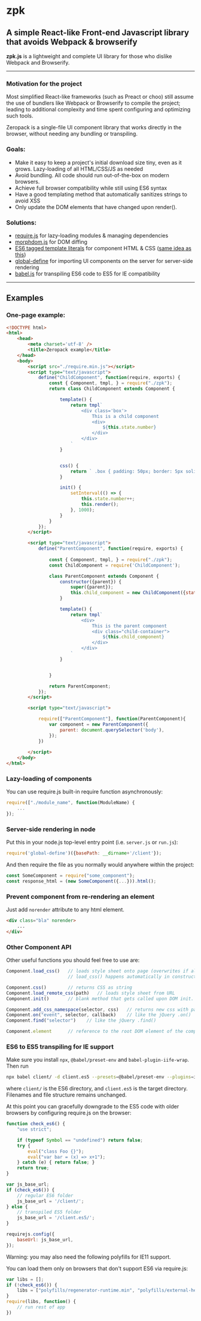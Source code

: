 # zpk

## A simple React-like Front-end Javascript library that avoids Webpack &amp; browserify

**zpk.js** is a lightweight and complete UI library for those who dislike Webpack and Browserify.

---

### Motivation for the project

Most simplified React-like frameworks (such as Preact or choo) still assume the use of bundlers like Webpack or Browserify to compile the project; leading to additional complexity and time spent configuring and optimizing such tools.

Zeropack is a single-file UI component library that works directly in the browser, without needing any bundling or transpiling.

### Goals:
* Make it easy to keep a project's initial download size tiny, even as it grows. Lazy-loading of all HTML/CSS/JS as needed
* Avoid bundling. All code should run out-of-the-box on modern browsers.
* Achieve full browser compatibility while still using ES6 syntax
* Have a good templating method that automatically sanitizes strings to avoid XSS
* Only update the DOM elements that have changed upon render().

### Solutions:
* [require.js](https://requirejs.org) for lazy-loading modules &amp; managing dependencies
* [morphdom.js](https://www.npmjs.com/package/morphdom) for DOM diffing
* [ES6 tagged template literals](https://developer.mozilla.org/en-US/docs/Web/JavaScript/Reference/Template_literals) for component HTML &amp; CSS ([same idea as this](https://github.com/maxogden/yo-yo))
* [global-define](https://www.npmjs.com/package/global-define) for importing UI components on the server for server-side rendering
* [babel.js](http://babeljs.io) for transpiling ES6 code to ES5 for IE compatibility

---

## Examples

### One-page example:
```html
<!DOCTYPE html>
<html>
    <head>
        <meta charset='utf-8' />
        <title>Zeropack example</title>
    </head>
    <body>
        <script src="./require.min.js"></script>
        <script type="text/javascript">
            define("ChildComponent", function(require, exports) {
                const { Component, tmpl, } = require("./zpk");
                return class ChildComponent extends Component {

                    template() {
                        return tmpl`
                            <div class='box'>
                                This is a child component
                                <div>
                                    ${this.state.number}
                                </div>
                            </div>
                        `
                    }


                    css() {
                        return ` .box { padding: 50px; border: 5px solid black; } `;
                    }

                    init() {
                        setInterval(() => {
                            this.state.number++;
                            this.render();
                        }, 1000);
                    }
                }
            });
        </script>

        <script type="text/javascript">
            define("ParentComponent", function(require, exports) {
                
                const { Component, tmpl, } = require("./zpk");
                const ChildComponent = require('ChildComponent');

                class ParentComponent extends Component {
                    constructor({parent}) {
                        super({parent});
                        this.child_component = new ChildComponent({state: {number: 1}, parent: this.find(".child-container")});
                    }

                    template() {
                        return tmpl`
                            <div>
                                This is the parent component
                                <div class="child-container">
                                    ${this.child_component}
                                </div>
                            </div>
                        `
                    }


                }

                return ParentComponent;
            });
        </script>

        <script type="text/javascript">

            require(["ParentComponent"], function(ParentComponent){
                var component = new ParentComponent({
                    parent: document.querySelector('body'),
                });
            })
        
        </script>
    </body>
</html>
```



### Lazy-loading of components

You can use require.js built-in require function asynchronously:

```javascript
require(["./module_name", function(ModuleName) {
    ...
});
```


### Server-side rendering in node
Put this in your node.js top-level entry point (i.e. `server.js` or `run.js`):
```javascript
require('global-define')({basePath: __dirname+'/client'});
```
And then require the file as you normally would anywhere within the project:
```javascript
const SomeComponent = require("some_component");
const response_html = (new SomeComponent({...})).html();
```



### Prevent component from re-rendering an element
Just add `norender` attribute to any html element.
```html
<div class="bla" norender>
    ...
</div>
```


### Other Component API
Other useful functions you should feel free to use are:

```javascript
Component.load_css()   // loads style sheet onto page (overwrites if already loaded)
                       // load_css() happens automatically in constructor (client-side only)

Component.css()        // returns CSS as string
Component.load_remote_css(path)   // loads style sheet from URL
Component.init()       // blank method that gets called upon DOM init. should be defined by user

Component.add_css_namespace(selector, css)   // returns new css with parent selector added to all css statements
Component.on("event", selector, callback)    // like the jQuery .on()
Component.find("selector")    // like the jQuery .find()

Component.element      // reference to the root DOM element of the component
```



### ES6 to ES5 transpiling for IE support
Make sure you install `npx`, `@babel/preset-env` and `babel-plugin-iife-wrap`. Then run
```bash
npx babel client/ -d client.es5 --presets=@babel/preset-env --plugins=iife-wrap
```
where `client/` is the ES6 directory, and `client.es5` is the target directory. Filenames and file structure remains unchanged.

At this point you can gracefully downgrade to the ES5 code with older browsers by configuring require.js on the browser:
```javascript
function check_es6() {
    "use strict";

    if (typeof Symbol == "undefined") return false;
    try {
        eval("class Foo {}");
        eval("var bar = (x) => x+1");
    } catch (e) { return false; }
    return true;
}

var js_base_url;
if (check_es6()) {
    // regular ES6 folder
    js_base_url = '/client/';
} else {
    // transpiled ES5 folder
    js_base_url = '/client.es5/';
}

requirejs.config({
    baseUrl: js_base_url,
});


```

Warning: you may also need the following polyfills for IE11 support.

You can load them only on browsers that don't support ES6 via require.js:
```javascript
var libs = [];
if (!check_es6()) {
    libs = ["polyfills/regenerator-runtime.min", "polyfills/external-helpers", "polyfills/ie-polyfill"];
}
require(libs, function() {
    // run rest of app
})
```
